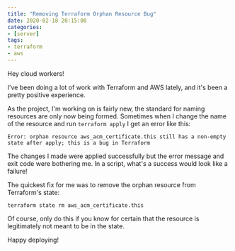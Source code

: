 ```yaml
---
title: "Removing Terraform Orphan Resource Bug"
date: 2020-02-18 20:15:00
categories:
- [server]
tags:
- terraform
- aws
---
```


Hey cloud workers!

I've been doing a lot of work with Terraform and AWS lately, and it's been a pretty positive experience.

As the project, I'm working on is fairly new, the standard for naming resources are only now being formed. Sometimes when I change the name of the resource and run `terraform apply` I get an error like this:

```plaintext
Error: orphan resource aws_acm_certificate.this still has a non-empty state after apply; this is a bug in Terraform
```

The changes I made were applied successfully but the error message and exit code were bothering me. In a script, what's a success would look like a failure!

The quickest fix for me was to remove the orphan resource from Terraform's state:

```console
terraform state rm aws_acm_certificate.this
```

Of course, only do this if you know for certain that the resource is legitimately not meant to be in the state.

Happy deploying!
